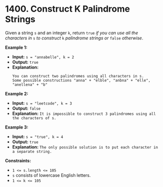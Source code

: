 # 1400. Construct K Palindrome Strings

Given a string `s` and an integer `k`, return `true` _if you can use all the characters in_ `s` _to construct_ `k` _palindrome strings or_ `false` _otherwise_.

**Example 1:**

* **Input:** `s = "annabelle", k = 2`
* **Output:** `true`
* **Explanation:**
    ```
    You can construct two palindromes using all characters in s.
    Some possible constructions "anna" + "elble", "anbna" + "elle", "anellena" + "b"
    ```

**Example 2:**

* **Input:** `s = "leetcode", k = 3`
* **Output:** `false`
* **Explanation:** `It is impossible to construct 3 palindromes using all the characters of s.`

**Example 3:**

* **Input:** `s = "true", k = 4`
* **Output:** `true`
* **Explanation:** `The only possible solution is to put each character in a separate string.`

**Constraints:**

*   `1 <= s.length <= 105`
*   `s` consists of lowercase English letters.
*   `1 <= k <= 105`
